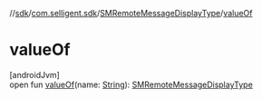//[sdk](../../../index.md)/[com.selligent.sdk](../index.md)/[SMRemoteMessageDisplayType](index.md)/[valueOf](value-of.md)

# valueOf

[androidJvm]\
open fun [valueOf](value-of.md)(name: [String](https://developer.android.com/reference/kotlin/java/lang/String.html)): [SMRemoteMessageDisplayType](index.md)
